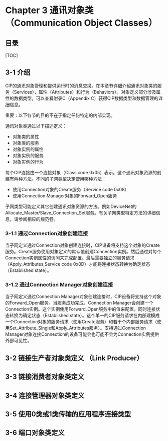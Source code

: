 # Chapter 3 通讯对象类（Communication Object Classes）

## 目录
[TOC]

## 3-1 介绍
CIP的通讯对象管理和提供运行时的消息交换。在本章节详细介绍通讯对象类的服务（Services），属性（Attributes）和行为（Behaviors）。对象定义部分涉及属性的数据类型。可以查看附录C（Appendix C）获得CIP数据类型和数据管理的详细信息。

重要：以下各节的目的不在于指定任何特定的内部实现。

通讯对象类通过以下描述定义：
* 对象类的属性
* 对象类的服务
* 对象实例的属性
* 对象实例的服务
* 对象实例的行为

每个CIP连接由一个连接对象（Class code 0x05）表示。这个通讯对象资源的创建有两种方法。不同的子网类型决定使用哪种方法：
* 使用Connection对象的Create服务（Service code 0x08）
* 使用Connection Manager对象的Forward_Open服务

子网类型可能定义其它创建通讯对象资源的方法。例如DeviceNet的Allocate_Master/Slave_Connection_Set服务。有关子网类型特定方法的详细信息，请参阅相应的规范卷。

### 3-1.1 通过Connection对象创建连接

当子网定义通过Connection对象创建连接时，CIP设备将支持这个对象的Create服务。Create服务使用对象定义的默认值创建Connection实例。然后通过对每个Connection实例属性的访问来完成配置。最后需要独立的服务请求（Apply_Attributes,Service code 0x0D）才能将连接状态转换为确定状态（Established state）。

### 3-1.2 通过Connection Manager对象创建连接

当子网定义通过Connection Manager对象创建连接时，CIP设备将支持这个对象的Forward_Open服务。当服务成功完成，Connection Manager会创建一个Connection实例。这个实例使用Forward_Open服务中的值来配置，同时连接状态转换为确定状态（Established state）。这个单一的CIP服务请求在内部建模成一个Connection对象的服务请求（使用Create服务）和若干个内部服务请求（使用Set_Attribute_Single和Apply_Attributes服务）。支持通过Connection Manager对象连接Connection的设备可能会也可能不会为Connection实例提供外部可见性。

## 3-2 链接生产者对象类定义 （Link Producer）
## 3-3 链接消费者对象类定义
## 3-4 连接管理器对象类定义
## 3-5 使用0类或1类传输的应用程序连接类型
## 3-6 端口对象类定义
